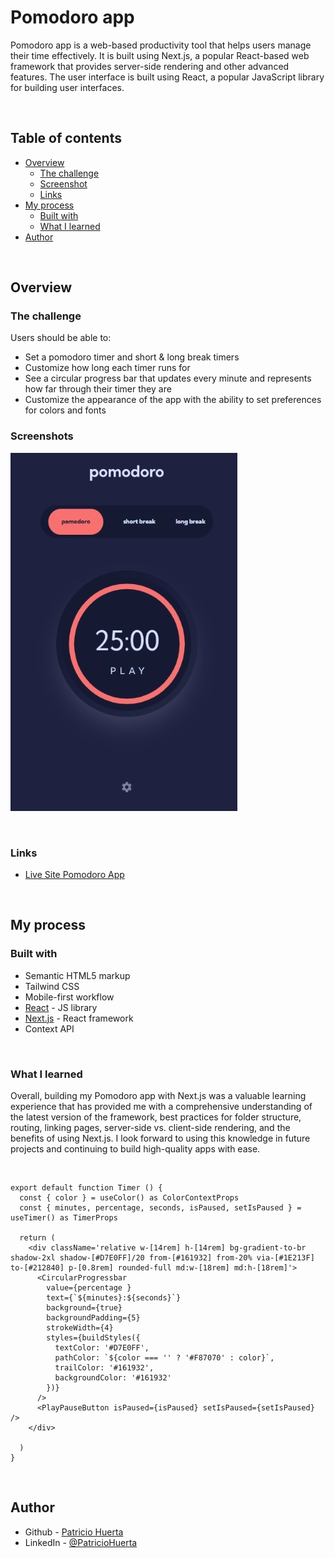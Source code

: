 # Pomodoro app 

Pomodoro app is a web-based productivity tool that helps users manage their time effectively. It is built using Next.js, a popular React-based web framework that provides server-side rendering and other advanced features. The user interface is built using React, a popular JavaScript library for building user interfaces.

<br/>

## Table of contents

- [Overview](#overview)
  - [The challenge](#the-challenge)
  - [Screenshot](#screenshot)
  - [Links](#links)
- [My process](#my-process)
  - [Built with](#built-with)
  - [What I learned](#what-i-learned)
- [Author](#author)

<br/>

## Overview

### The challenge

Users should be able to:

- Set a pomodoro timer and short & long break timers
- Customize how long each timer runs for
- See a circular progress bar that updates every minute and represents how far through their timer they are
- Customize the appearance of the app with the ability to set preferences for colors and fonts

### Screenshots

![App Screenshot](/ScreenshotOne.jpg)

<br/>

### Links

-  [Live Site Pomodoro App](https://pomodoro-app-lilac.vercel.app/)

<br/>

## My process

### Built with

- Semantic HTML5 markup
- Tailwind CSS
- Mobile-first workflow
- [React](https://reactjs.org/) - JS library
- [Next.js](https://nextjs.org/) - React framework
- Context API

<br/>

### What I learned

Overall, building my Pomodoro app with Next.js was a valuable learning experience that has provided me with a comprehensive understanding of the latest version of the framework, best practices for folder structure, routing, linking pages, server-side vs. client-side rendering, and the benefits of using Next.js. I look forward to using this knowledge in future projects and continuing to build high-quality apps with ease.

<br/>

```tsx
export default function Timer () {
  const { color } = useColor() as ColorContextProps
  const { minutes, percentage, seconds, isPaused, setIsPaused } = useTimer() as TimerProps

  return (
    <div className='relative w-[14rem] h-[14rem] bg-gradient-to-br shadow-2xl shadow-[#D7E0FF]/20 from-[#161932] from-20% via-[#1E213F] to-[#212840] p-[0.8rem] rounded-full md:w-[18rem] md:h-[18rem]'>
      <CircularProgressbar
        value={percentage }
        text={`${minutes}:${seconds}`}
        background={true}
        backgroundPadding={5}
        strokeWidth={4}
        styles={buildStyles({
          textColor: '#D7E0FF',
          pathColor: `${color === '' ? '#F87070' : color}`,
          trailColor: '#161932',
          backgroundColor: '#161932'
        })}
      />
      <PlayPauseButton isPaused={isPaused} setIsPaused={setIsPaused} />
    </div>

  )
}
```
<br/>

## Author

- Github - [Patricio Huerta](https://github.com/HpatricioH)
- LinkedIn - [@PatricioHuerta](www.linkedin.com/in/patricio-huerta)



